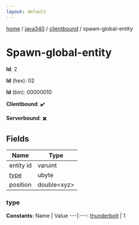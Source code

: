 ```yaml
---
layout: default
---
```


[home](/)  /  [java340](/protocol/java340)  /  [clientbound](/protocol/java340/clientbound)  /  spawn-global-entity

# Spawn-global-entity

**Id**: 2

**Id** (hex): 02

**Id** (bin): 00000010

**Clientbound**: ✔️

**Serverbound**: ✖️

## Fields

Name | Type
---|---
entity id | varuint
[type](#type) | ubyte
position | double&lt;xyz&gt;

### type

**Constants**:
Name | Value
---|:---:
[thunderbolt](type_thunderbolt) | 1

